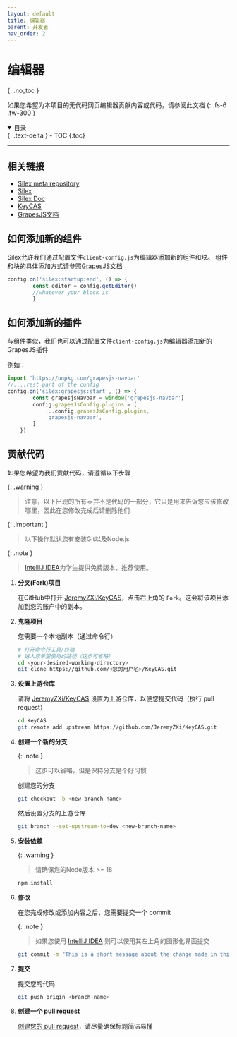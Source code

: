 ```yaml
---
layout: default
title: 编辑器
parent: 开发者
nav_order: 2
---
```

# 编辑器
{: .no_toc }

如果您希望为本项目的无代码网页编辑器贡献内容或代码，请参阅此文档
{: .fs-6 .fw-300 }


<details open markdown="block">
  <summary>
    目录
  </summary>
  {: .text-delta }
- TOC
{:toc}
</details>

---
## 相关链接

* [Silex meta repository](https://github.com/silexlabs/silex-meta)
* [Silex](https://github.com/silexlabs/Silex/)
* [Silex Doc](https://docs.silex.me/en/home)
* [KeyCAS](https://github.com/JeremyZXi/KeyCAS)
* [GrapesJS文档](https://grapesjs.com/docs/modules/Components.html)

## 如何添加新的组件
Silex允许我们通过配置文件`client-config.js`为编辑器添加新的组件和块。
组件和块的具体添加方式请参照[GrapesJS文档](https://grapesjs.com/docs/modules/Components.html)
```typescript
config.on('silex:startup:end', () => {
        const editor = config.getEditor()
        //whatever your block is
        }
```

## 如何添加新的插件
与组件类似，我们也可以通过配置文件`client-config.js`为编辑器添加新的GrapesJS插件

例如：

```typescript
import 'https://unpkg.com/grapesjs-navbar'
//....rest part of the config
config.on('silex:grapesjs:start', () => {
        const grapesjsNavbar = window['grapesjs-navbar']
        config.grapesJsConfig.plugins = [
            ...config.grapesJsConfig.plugins,
            'grapesjs-navbar',
        ]
    })
```

## 贡献代码

如果您希望为我们贡献代码，请遵循以下步骤

{: .warning }
> 注意，以下出现的所有`<>`并不是代码的一部分，它只是用来告诉您应该修改哪里，因此在您修改完成后请删除他们

{: .important }
> 以下操作默认您有安装Git以及Node.js

{: .note }
> [IntelliJ IDEA](https://www.jetbrains.com/idea/)为学生提供免费版本，推荐使用。


1. **分叉(Fork)项目**

   在GitHub中打开 [JeremyZXi/KeyCAS](https://github.com/JeremyZXi/KeyCAS)，点击右上角的 `Fork`。这会将该项目添加到您的账户中的副本。

2. **克隆项目**

   您需要一个本地副本（通过命令行）

   ```bash
   # 打开命令行工具/终端
   # 进入您希望使用的路径（这步可省略）
   cd <your-desired-working-directory>
   git clone https://github.com/<您的用户名>/KeyCAS.git
   ```

3. **设置上游仓库**

   请将 [JeremyZXi/KeyCAS](https://github.com/JeremyZXi/KeyCAS) 设置为上游仓库，以便您提交代码（执行 pull request）

   ```bash
   cd KeyCAS
   git remote add upstream https://github.com/JeremyZXi/KeyCAS.git
   ```

4. **创建一个新的分支**

   {: .note }
   > 这步可以省略，但是保持分支是个好习惯

   创建您的分支

   ```bash
   git checkout -b <new-branch-name>
   ```

   然后设置分支的上游仓库

   ```bash
   git branch --set-upstream-to=dev <new-branch-name>
   ```

5. **安装依赖**

   {: .warning }
   > 请确保您的Node版本 >= 18

   ```bash
   npm install
   ```

6. **修改**

   在您完成修改或添加内容之后，您需要提交一个 commit

   {: .note }
   > 如果您使用 [IntelliJ IDEA](https://www.jetbrains.com/idea/) 则可以使用其左上角的图形化界面提交

   ```bash
   git commit -m "This is a short message about the change made in this commit"
   ```

7. **提交**

   提交您的代码

   ```bash
   git push origin <branch-name>
   ```

8. **创建一个 pull request**

   [创建您的 pull request](https://help.github.com/articles/creating-a-pull-request/)，请尽量确保标题简洁易懂